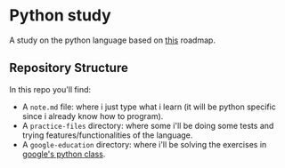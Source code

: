 # Python study

A study on the python language based on [this](https://roadmap.sh/python) roadmap.

## Repository Structure

In this repo you'll find:
* A `note.md` file: where i just type what i learn (it will be python specific since i already know how to program).
* A `practice-files` directory: where some i'll be doing some tests and trying features/functionalities of the language.
* A `google-education` directory: where i'll be solving the exercises in [google's python class](https://developers.google.com/edu/python).